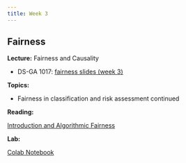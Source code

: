 ```yaml
---
title: Week 3
---
```


## Fairness

**Lecture:** Fairness and Causality

* DS-GA 1017: [fairness slides (week 3)](../../../assets/3_Fairness_2025.pdf) 

**Topics:**

* Fairness in classification and risk assessment continued

**Reading:**  

[Introduction and Algorithmic Fairness](../../../assets/fairness_reader_2025.pdf) 

**Lab:** <!-- Exploring Fairness when Training Models -->

<!---
* DS-GA 1017: [Colab Notebook](https://colab.research.google.com/drive/1bHsDGdUAzdYu2f3oPRZyRNEvBlnWz95J?usp=drive_link)

-->
[Colab Notebook](https://drive.google.com/file/d/1hcvT2cRuuAyRz369GOeUsA11gj0e4G3R/view?usp=sharing)
